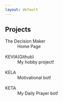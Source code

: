 ```yaml
---
layout: default
---
```


## Projects

<dl>
<dt>The Decision Maker</dt>
<dd>Home Page </dd>
<br>
<dt>KEVIA(Github)</dt>
<dd>My hobby project!  </dd>
<br>
<dt>KELA </dt>
<dd>Motivational bot! </dd>
<br>

<dt>KETA </dt>
<dd>My Daily Prayer bot! </dd>
<br>

</dl>
<!--
./projects_thedecisionmaker.html
 -

KETA -
-->
_yay_

[back](./)

